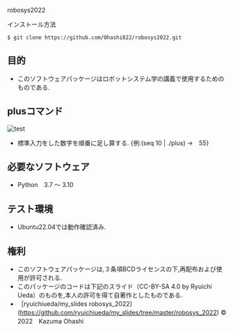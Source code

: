 robosys2022

インストール方法 
```
$ git clone https://github.com/Ohashi822/robosys2022.git
```
## 目的
* このソフトウェアパッケージはロボットシステム学の講義で使用するためのものである.

## plusコマンド
![test](https://github.com/Ohashi822/robosys2022/actions/workflows/test.yml/badge.svg)
* 標準入力をした数字を順番に足し算する. {例:(seq 10 | ./plus) →　55}

## 必要なソフトウェア
* Python　3.7 ～ 3.10


## テスト環境
* Ubuntu22.04では動作確認済み.

## 権利
* このソフトウェアパッケージは,３条項BCDライセンスの下,再配布および使用が許可される.
* このパッケージのコードは下記のスライド（CC-BY-SA 4.0 by Ryuichi Ueda）のものを,本人の許可を得て自著作としたものである.
* ［ryuichiueda/my_slides robosys_2022](https://github.com/ryuichiueda/my_slides/tree/master/robosys_2022)
©　2022　Kazuma Ohashi

